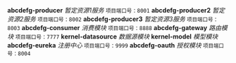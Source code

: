 **abcdefg-producer**	*暂定资源1服务*	`项目端口号：8001`
**abcdefg-producer2**	*暂定资源2服务*	`项目端口号：8002`
**abcdefg-producer3**	*暂定资源3服务*	`项目端口号：8003`
**abcdefg-consumer**	*消费模块*	`项目端口号：8888`
**abcdefg-gateway**		*路由模块*	`项目端口号：7777`
**kernel-datasource**	*数据源模块*
**kernel-model**	*模型模块*
**abcdefg-eureka**	*注册中心*	`项目端口号：9999`
**abcdefg-oauth**	*授权模块*	`项目端口号：8004`
